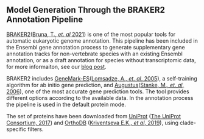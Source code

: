 ## Model Generation Through the BRAKER2 Annotation Pipeline

[BRAKER2](https://github.com/Gaius-Augustus/BRAKER)([Bruna, T., *et. al* 2021](https://www.ncbi.nlm.nih.gov/pmc/articles/PMC7787252/)) is one of the most popular tools for automatic eukaryotic genome annotation. This pipeline has been included in the Ensembl gene annotation process to generate supplementary gene annotation tracks for non-vertebrate species with an existing Ensembl annotation, or as a draft annotation for species without transcriptomic data, for more informaiton, see our [blog post](https://www.ensembl.info/2022/05/24/rapid-release-33-contains-species-annotated-via-braker2/).

BRAKER2 includes [GeneMark-ES](https://genemark.bme.gatech.edu/)([Lomsadze, A., *et. al*, 2005](https://academic.oup.com/nar/article/33/20/6494/1082033)), a self-training algorithm for ab initio gene prediction, and [Augustus](https://bioinf.uni-greifswald.de/augustus/)([Stanke, M., *et. al*, 2006](https://www.ncbi.nlm.nih.gov/pmc/articles/PMC1538822/)), one of the most accurate gene prediction tools. The tool provides different options according to the available data. In the annotation process the pipeline is used in the default protein mode.

The set of proteins have been downloaded from [UniProt](https://www.uniprot.org/) ([The UniProt Consortium, 2017](https://doi.org/10.1093/nar/gkw1099)) and [OrthoDB](https://www.orthodb.org/) ([Kriventseva E.K., *et al*, 2019](https://doi.org/10.1093/nar/gky1053)), using clade-specific filters.

